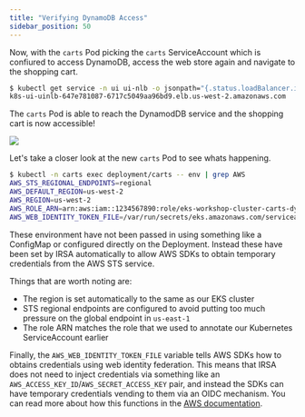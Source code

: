 ```yaml
---
title: "Verifying DynamoDB Access"
sidebar_position: 50
---
```


Now, with the `carts` Pod picking the `carts` ServiceAccount which is confiured to access DynamoDB, access the web store again and navigate to the shopping cart. 

```bash
$ kubectl get service -n ui ui-nlb -o jsonpath="{.status.loadBalancer.ingress[*].hostname}"
k8s-ui-uinlb-647e781087-6717c5049aa96bd9.elb.us-west-2.amazonaws.com
```

The `carts` Pod is able to reach the DynamodDB service and the shopping cart is now accessible!

<browser url="http://k8s-ui-uinlb-647e781087-6717c5049aa96bd9.elb.us-west-2.amazonaws.com/cart">
<img src={require('@site/static/img/sample-app-screens/shopping-cart.png').default}/>
</browser>

Let's take a closer look at the new `carts` Pod to see whats happening.

```bash
$ kubectl -n carts exec deployment/carts -- env | grep AWS
AWS_STS_REGIONAL_ENDPOINTS=regional
AWS_DEFAULT_REGION=us-west-2
AWS_REGION=us-west-2
AWS_ROLE_ARN=arn:aws:iam::1234567890:role/eks-workshop-cluster-carts-dynamo
AWS_WEB_IDENTITY_TOKEN_FILE=/var/run/secrets/eks.amazonaws.com/serviceaccount/token
```

These environment have not been passed in using something like a ConfigMap or configured directly on the Deployment. Instead these have been set by IRSA automatically to allow AWS SDKs to obtain temporary credentials from the AWS STS service.

Things that are worth noting are:

* The region is set automatically to the same as our EKS cluster
* STS regional endpoints are configured to avoid putting too much pressure on the global endpoint in `us-east-1`
* The role ARN matches the role that we used to annotate our Kubernetes ServiceAccount earlier

Finally, the `AWS_WEB_IDENTITY_TOKEN_FILE` variable tells AWS SDKs how to obtains credentials using web identity federation. This means that IRSA does not need to inject credentials via something like an `AWS_ACCESS_KEY_ID`/`AWS_SECRET_ACCESS_KEY` pair, and instead the SDKs can have temporary credentials vending to them via an OIDC mechanism. You can read more about how this functions in the [AWS documentation](https://docs.aws.amazon.com/IAM/latest/UserGuide/id_roles_providers_oidc.html).
